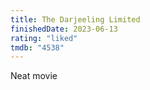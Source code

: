 ```yaml
---
title: The Darjeeling Limited
finishedDate: 2023-06-13
rating: "liked"
tmdb: "4538"
---
```


Neat movie
